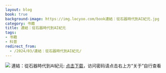 ```yaml
---
layout: blog
book: true
background-image: https://img.locyoo.com/book連結：從石器時代到AI紀元.jpg
category: 书籍
title: 連結：從石器時代到AI紀元
tags:
- 书籍
- 科普
redirect_from:
  - /2024/03/連結：從石器時代到AI紀元/
---
```

![](https://img.locyoo.com/book連結：從石器時代到AI紀元.jpg)
連結：從石器時代到AI紀元: <a name = "ref1" href="https://url18.ctfile.com/f/50983618-1449297865-0c9ba2?p=3619">点击下载</a>，访问密码请点击右上方“关于”自行查看